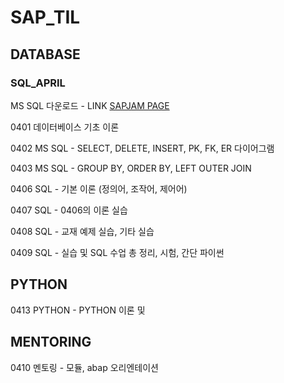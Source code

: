 # SAP_TIL

## DATABASE

### SQL_APRIL

MS SQL 다운로드 - LINK [SAPJAM PAGE](https://jam4.sapjam.com/groups/fFJ00g5Ls7H8YGIFkjwJyZ/documents/hMI2TTFMbIo3ngc9MHY6RH/slide_viewer)

0401 데이터베이스 기초 이론

0402 MS SQL - SELECT, DELETE, INSERT, PK, FK, ER 다이어그램

0403 MS SQL - GROUP BY, ORDER BY, LEFT OUTER JOIN

0406 SQL - 기본 이론 (정의어, 조작어, 제어어)

0407 SQL - 0406의 이론 실습

0408 SQL - 교재 예제 실습, 기타 실습

0409 SQL - 실습 및 SQL 수업 총 정리, 시험, 간단 파이썬


## PYTHON 


0413 PYTHON - PYTHON 이론 및 

## MENTORING

0410 멘토링 - 모듈, abap 오리엔테이션

